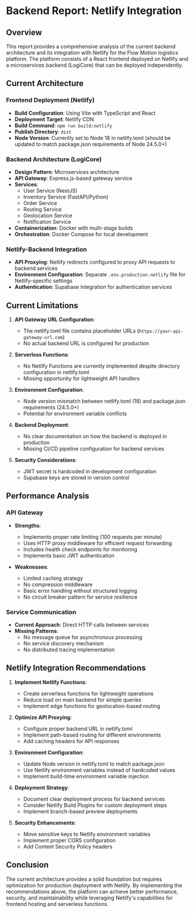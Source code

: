 # Backend Report: Netlify Integration

## Overview

This report provides a comprehensive analysis of the current backend architecture and its integration with Netlify for the Flow Motion logistics platform. The platform consists of a React frontend deployed on Netlify and a microservices backend (LogiCore) that can be deployed independently.

## Current Architecture

### Frontend Deployment (Netlify)
- **Build Configuration**: Using Vite with TypeScript and React
- **Deployment Target**: Netlify CDN
- **Build Command**: `npm run build:netlify`
- **Publish Directory**: `dist`
- **Node Version**: Currently set to Node 18 in netlify.toml (should be updated to match package.json requirements of Node 24.5.0+)

### Backend Architecture (LogiCore)
- **Design Pattern**: Microservices architecture
- **API Gateway**: Express.js-based gateway service
- **Services**:
  - User Service (NestJS)
  - Inventory Service (FastAPI/Python)
  - Order Service
  - Routing Service
  - Geolocation Service
  - Notification Service
- **Containerization**: Docker with multi-stage builds
- **Orchestration**: Docker Compose for local development

### Netlify-Backend Integration
- **API Proxying**: Netlify redirects configured to proxy API requests to backend services
- **Environment Configuration**: Separate `.env.production.netlify` file for Netlify-specific settings
- **Authentication**: Supabase integration for authentication services

## Current Limitations

1. **API Gateway URL Configuration**:
   - The netlify.toml file contains placeholder URLs (`https://your-api-gateway-url.com`)
   - No actual backend URL is configured for production

2. **Serverless Functions**:
   - No Netlify Functions are currently implemented despite directory configuration in netlify.toml
   - Missing opportunity for lightweight API handlers

3. **Environment Configuration**:
   - Node version mismatch between netlify.toml (18) and package.json requirements (24.5.0+)
   - Potential for environment variable conflicts

4. **Backend Deployment**:
   - No clear documentation on how the backend is deployed in production
   - Missing CI/CD pipeline configuration for backend services

5. **Security Considerations**:
   - JWT secret is hardcoded in development configuration
   - Supabase keys are stored in version control

## Performance Analysis

### API Gateway
- **Strengths**:
  - Implements proper rate limiting (100 requests per minute)
  - Uses HTTP proxy middleware for efficient request forwarding
  - Includes health check endpoints for monitoring
  - Implements basic JWT authentication

- **Weaknesses**:
  - Limited caching strategy
  - No compression middleware
  - Basic error handling without structured logging
  - No circuit breaker pattern for service resilience

### Service Communication
- **Current Approach**: Direct HTTP calls between services
- **Missing Patterns**:
  - No message queue for asynchronous processing
  - No service discovery mechanism
  - No distributed tracing implementation

## Netlify Integration Recommendations

1. **Implement Netlify Functions**:
   - Create serverless functions for lightweight operations
   - Reduce load on main backend for simple queries
   - Implement edge functions for geolocation-based routing

2. **Optimize API Proxying**:
   - Configure proper backend URL in netlify.toml
   - Implement path-based routing for different environments
   - Add caching headers for API responses

3. **Environment Configuration**:
   - Update Node version in netlify.toml to match package.json
   - Use Netlify environment variables instead of hardcoded values
   - Implement build-time environment variable injection

4. **Deployment Strategy**:
   - Document clear deployment process for backend services
   - Consider Netlify Build Plugins for custom deployment steps
   - Implement branch-based preview deployments

5. **Security Enhancements**:
   - Move sensitive keys to Netlify environment variables
   - Implement proper CORS configuration
   - Add Content Security Policy headers

## Conclusion

The current architecture provides a solid foundation but requires optimization for production deployment with Netlify. By implementing the recommendations above, the platform can achieve better performance, security, and maintainability while leveraging Netlify's capabilities for frontend hosting and serverless functions.